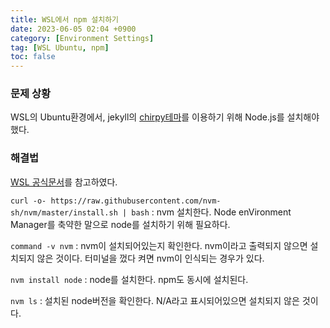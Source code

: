 ```yaml
---
title: WSL에서 npm 설치하기
date: 2023-06-05 02:04 +0900
category: [Environment Settings]
tag: [WSL Ubuntu, npm]
toc: false
---
```


### 문제 상황

WSL의 Ubuntu환경에서, jekyll의 [chirpy테마](https://github.com/cotes2020/jekyll-theme-chirpy)를 이용하기 위해 Node.js를 설치해야 했다.

### 해결법

[WSL 공식문서](https://learn.microsoft.com/en-us/windows/dev-environment/javascript/nodejs-on-wsl#install-nvm-nodejs-and-npm)를 참고하였다.

`curl -o- https://raw.githubusercontent.com/nvm-sh/nvm/master/install.sh | bash`
: nvm 설치한다. Node enVironment Manager를 축약한 말으로 node를 설치하기 위해 필요하다.

`command -v nvm`
: nvm이 설치되어있는지 확인한다. nvm이라고 출력되지 않으면 설치되지 않은 것이다. 터미널을 껐다 켜면 nvm이 인식되는 경우가 있다.

`nvm install node`
: node를 설치한다. npm도 동시에 설치된다.

`nvm ls`
: 설치된 node버전을 확인한다. N/A라고 표시되어있으면 설치되지 않은 것이다.
